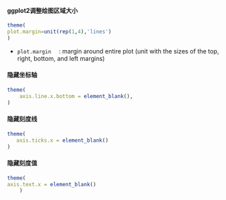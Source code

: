 #### ggplot2调整绘图区域大小

```R
theme(
plot.margin=unit(rep(1,4),'lines')
)
```

+ `plot.margin	` : margin around entire plot (unit with the sizes of the top, right, bottom, and left margins)

#### 隐藏坐标轴

```R
theme(
    axis.line.x.bottom = element_blank(),
)
```

#### 隐藏刻度线

```R
theme(
   axis.ticks.x = element_blank()
)
```

#### 隐藏刻度值

```R
theme(
axis.text.x = element_blank()
    )
```





